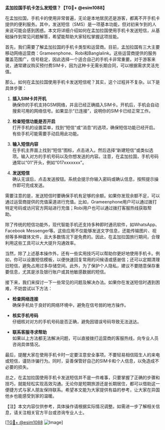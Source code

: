 **孟加拉国手机卡怎么发短信？【TG💪+ @esim1088】**

在孟加拉国，手机卡的使用非常普遍，无论是本地居民还是游客，都离不开手机卡提供的便利服务。其中，发送短信（SMS）是一项基本功能，但对初来乍到的人来说可能会感到困惑。本文将详细介绍如何在孟加拉国使用手机卡发送短信，从基础操作到常见问题解答，希望能帮助大家轻松掌握这项技能。

首先，我们需要了解孟加拉国的手机卡类型和运营商。目前，孟加拉国有三大主要移动网络运营商：Grameenphone、Robi和Banglalink。这些运营商提供的服务覆盖范围广，信号稳定，因此选择一个适合自己的手机卡非常重要。对于游客来说，通常建议购买预付费SIM卡，因为这种卡无需长期合同，可以根据需求灵活充值。

那么，如何在孟加拉国使用手机卡发送短信呢？其实，这个过程并不复杂。以下是具体步骤：

1. **插入SIM卡并开机**  
   确保你的手机支持GSM网络，并且已经正确插入SIM卡。开机后，手机会自动搜索可用的网络信号。如果显示“已连接”，说明你的SIM卡已经正常工作。

2. **检查短信功能是否开启**  
   打开手机的设置菜单，找到“短信”或“消息”的选项，确保短信功能已经开启。有些手机可能需要手动启用此功能。

3. **输入短信内容**  
   在手机主界面上找到“短信”图标，点击进入。然后选择“新建短信”或类似选项。输入对方的手机号码以及你想发送的内容。注意，在孟加拉国，手机号码通常以“01”开头，例如“017xxxxxxx”。

4. **发送短信**  
   确认无误后，点击发送按钮。系统会提示你输入密码或确认信息，按照提示操作即可完成发送。

需要注意的是，发送短信时要确保手机有足够的余额。如果你发现余额不足，可以通过运营商提供的充值渠道进行充值。比如，Grameenphone用户可以通过拨打特定号码或访问官方网站进行充值；Robi用户也可以通过拨打客服热线获取帮助。

除了传统的短信功能外，现代智能手机还支持多种即时通讯软件，如WhatsApp、Facebook Messenger等。这些应用不仅能够发送文字信息，还能传输图片、视频等多种媒体文件，且大多数情况下是免费的。因此，在孟加拉国旅行期间，合理利用这些工具可以大大提升沟通效率。

当然，除了上述基本操作外，还有一些实用技巧可以帮助你更好地使用手机卡。例如，你可以设置短信模板，以便快速回复常用的问候语或感谢信；还可以定期清理旧短信，避免占用过多存储空间。此外，为了保护个人隐私，建议不要随意保存重要信息，尤其是涉及银行账户或其他敏感数据的短信。

接下来，我们来探讨一下一些常见的问题及解决办法。如果你在发送短信时遇到困难，不妨尝试以下方法：

- **检查网络连接**  
  确保手机处于良好的网络环境中，避免在信号弱的地方操作。

- **核实手机号码**  
  仔细核对对方的手机号码是否正确，避免因错误号码导致无法送达。

- **联系客服寻求帮助**  
  如果以上方法都无法解决问题，可以直接拨打运营商的客服热线，向专业人员咨询具体情况。

最后，提醒大家在使用手机卡时一定要注意安全事项。不要轻易相信陌生人的来电或短信，谨防诈骗行为。同时，妥善保管好自己的SIM卡和个人信息，以免造成不必要的损失。

总之，在孟加拉国使用手机卡发送短信并不是一件难事，只要掌握了正确的步骤和技巧，就能轻松实现高效沟通。无论你是短期旅游还是长期居住，都可以借助这一便捷方式与家人朋友保持联系。希望本文能为大家提供有益的参考，让大家在异国他乡也能感受到家的温暖。

【注】本文内容仅供参考，具体操作请根据实际情况调整。如需进一步了解相关信息，请关注相关官方平台或咨询专业人士。

[[TG💪+ @esim1088](https://t.me/s/esim1088) ![Image](https://i.postimg.cc/4NQfJmqS/Snipaste-2025-05-13-00-14-12.png)]